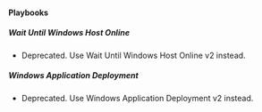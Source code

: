 
#### Playbooks
##### Wait Until Windows Host Online
- Deprecated. Use Wait Until Windows Host Online v2 instead.
##### Windows Application Deployment
- Deprecated. Use Windows Application Deployment v2 instead.
